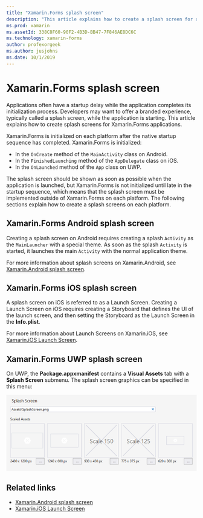 ```yaml
---
title: "Xamarin.Forms splash screen"
description: "This article explains how to create a splash screen for a Xamarin.Forms application."
ms.prod: xamarin
ms.assetId: 338C8F60-90F2-4B3D-BB47-7F846AE8DC6C
ms.technology: xamarin-forms
author: profexorgeek
ms.author: jusjohns
ms.date: 10/1/2019
---
```


# Xamarin.Forms splash screen

Applications often have a startup delay while the application completes its initialization process. Developers may want to offer a branded experience, typically called a splash screen, while the application is starting. This article explains how to create splash screens for Xamarin.Forms applications.

Xamarin.Forms is initialized on each platform after the native startup sequence has completed. Xamarin.Forms is initialized:

- In the `OnCreate` method of the `MainActivity` class on Android.
- In the `FinishedLaunching` method of the `AppDelegate` class on iOS.
- In the `OnLaunched` method of the `App` class on UWP.

The splash screen should be shown as soon as possible when the application is launched, but Xamarin.Forms is not initialized until late in the startup sequence, which means that the splash screen must be implemented outside of Xamarin.Forms on each platform. The following sections explain how to create a splash screens on each platform.

## Xamarin.Forms Android splash screen

Creating a splash screen on Android requires creating a splash `Activity` as the `MainLauncher` with a special theme. As soon as the splash `Activity` is started, it launches the main `Activity` with the normal application theme.

For more information about splash screens on Xamarin.Android, see [Xamarin.Android splash screen](~/android/user-interface/splash-screen.md).

## Xamarin.Forms iOS splash screen

A splash screen on iOS is referred to as a Launch Screen. Creating a Launch Screen on iOS requires creating a Storyboard that defines the UI of the launch screen, and then setting the Storyboard as the Launch Screen in the **Info.plist**.

For more information about Launch Screens on Xamarin.iOS, see [Xamarin.iOS Launch Screen](~/ios/app-fundamentals/images-icons/launch-screens.md).

## Xamarin.Forms UWP splash screen

On UWP, the **Package.appxmanifest** contains a **Visual Assets** tab with a **Splash Screen** submenu. The splash screen graphics can be specified in this menu:

[![Setting splash screen on UWP](splashscreen-images/uwp-splashscreen-cropped.png)](splashscreen-images/uwp-splashscreen.png#lightbox)

## Related links

- [Xamarin.Android splash screen](~/android/user-interface/splash-screen.md)
- [Xamarin.iOS Launch Screen](~/ios/app-fundamentals/images-icons/launch-screens.md)
